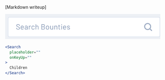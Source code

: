 [Markdown writeup]

<img src="public/images/components/Search/1.png" alt="Search 1" style="max-width: 100%;" /><br />

```jsx
<Search
  placeholder=""
  onKeyUp=""
>
  Children
</Search>
```
